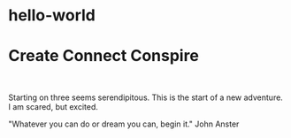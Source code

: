 # hello-world
<h1>Create Connect Conspire</h1>
<br>

Starting on three seems serendipitous. This is the start of a new adventure.
I am scared, but excited.
<br>

"Whatever you can do or dream you can, begin it."
John Anster
